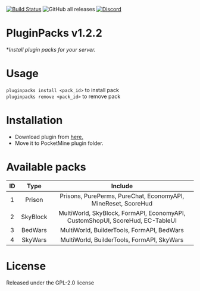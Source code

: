 [![Build Status](https://travis-ci.com/TobyDev265/PluginPacks.svg?branch=main)](https://travis-ci.com/TobyDev265/PluginPacks)
![GitHub all releases](https://img.shields.io/github/downloads/TobyDev265/PluginPacks/total)
[![Discord](https://img.shields.io/discord/821713643170430978.svg?label=&logo=discord&logoColor=ffffff&color=7389D8&labelColor=6A7EC2)](https://discord.gg/dXZNYu2yxx)
# PluginPacks v1.2.2
**Install plugin packs for your server.*

# Usage
```pluginpacks install <pack_id>``` to install pack  
```pluginpacks remove <pack_id>``` to remove pack  
# Installation
- Download plugin from <a href="https://poggit.pmmp.io/r/114542/PluginPacks_dev-4.phar">here.</a>
- Move it to PocketMine plugin folder.
# Available packs
| ID |   Type   |                                    Include                                    |
|:--:|:--------:|:-----------------------------------------------------------------------------:|
|  1 |  Prison  |         Prisons, PurePerms, PureChat, EconomyAPI, MineReset, ScoreHud         |
|  2 | SkyBlock | MultiWorld, SkyBlock, FormAPI, EconomyAPI, CustomShopUI, ScoreHud, EC-TableUI |
|  3 |  BedWars |                                    MultiWorld, BuilderTools, FormAPI, BedWars |
|  4 |  SkyWars |                   MultiWorld, BuilderTools, FormAPI, SkyWars                  |
# License
Released under the GPL-2.0 license
